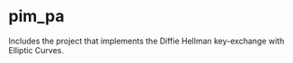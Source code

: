 # pim_pa
Includes the project that implements the Diffie Hellman key-exchange with Elliptic Curves.
